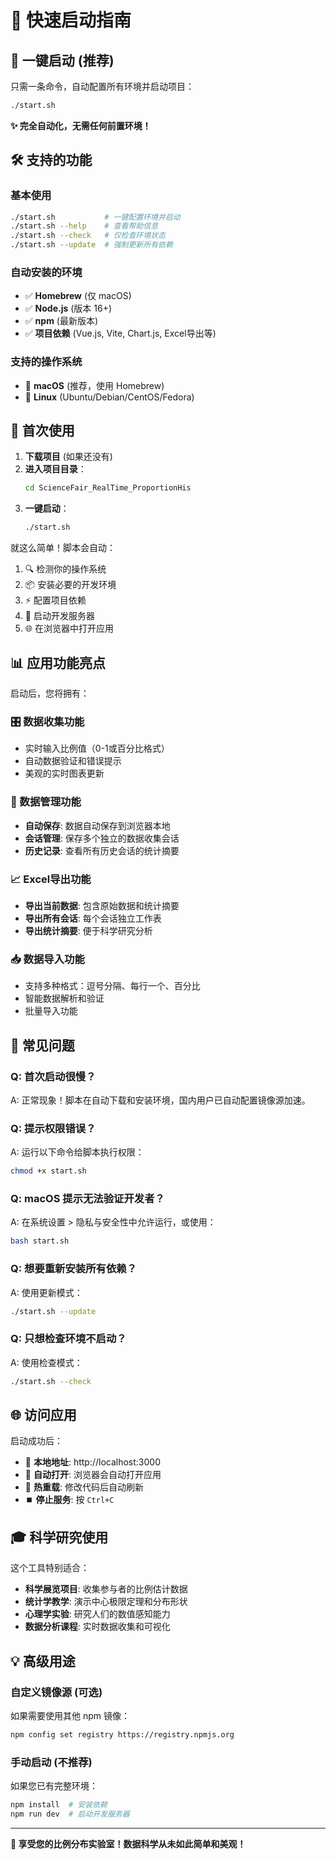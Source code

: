 # 🚀 快速启动指南

## 📱 一键启动 (推荐)

只需一条命令，自动配置所有环境并启动项目：

```bash
./start.sh
```

**✨ 完全自动化，无需任何前置环境！**

## 🛠 支持的功能

### 基本使用
```bash
./start.sh           # 一键配置环境并启动
./start.sh --help    # 查看帮助信息
./start.sh --check   # 仅检查环境状态
./start.sh --update  # 强制更新所有依赖
```

### 自动安装的环境
- ✅ **Homebrew** (仅 macOS)
- ✅ **Node.js** (版本 16+)
- ✅ **npm** (最新版本)
- ✅ **项目依赖** (Vue.js, Vite, Chart.js, Excel导出等)

### 支持的操作系统
- 🍎 **macOS** (推荐，使用 Homebrew)
- 🐧 **Linux** (Ubuntu/Debian/CentOS/Fedora)

## 🎯 首次使用

1. **下载项目** (如果还没有)
2. **进入项目目录**：
   ```bash
   cd ScienceFair_RealTime_ProportionHis
   ```
3. **一键启动**：
   ```bash
   ./start.sh
   ```

就这么简单！脚本会自动：
1. 🔍 检测你的操作系统
2. 📦 安装必要的开发环境
3. ⚡ 配置项目依赖
4. 🚀 启动开发服务器
5. 🌐 在浏览器中打开应用

## 📊 应用功能亮点

启动后，您将拥有：

### 🎛 数据收集功能
- 实时输入比例值（0-1或百分比格式）
- 自动数据验证和错误提示
- 美观的实时图表更新

### 💾 数据管理功能
- **自动保存**: 数据自动保存到浏览器本地
- **会话管理**: 保存多个独立的数据收集会话
- **历史记录**: 查看所有历史会话的统计摘要

### 📈 Excel导出功能
- **导出当前数据**: 包含原始数据和统计摘要
- **导出所有会话**: 每个会话独立工作表
- **导出统计摘要**: 便于科学研究分析

### 📥 数据导入功能
- 支持多种格式：逗号分隔、每行一个、百分比
- 智能数据解析和验证
- 批量导入功能

## 🔧 常见问题

### Q: 首次启动很慢？
A: 正常现象！脚本在自动下载和安装环境，国内用户已自动配置镜像源加速。

### Q: 提示权限错误？
A: 运行以下命令给脚本执行权限：
```bash
chmod +x start.sh
```

### Q: macOS 提示无法验证开发者？
A: 在系统设置 > 隐私与安全性中允许运行，或使用：
```bash
bash start.sh
```

### Q: 想要重新安装所有依赖？
A: 使用更新模式：
```bash
./start.sh --update
```

### Q: 只想检查环境不启动？
A: 使用检查模式：
```bash
./start.sh --check
```

## 🌐 访问应用

启动成功后：
- 🔗 **本地地址**: http://localhost:3000
- 📱 **自动打开**: 浏览器会自动打开应用
- 🔄 **热重载**: 修改代码后自动刷新
- ⏹️ **停止服务**: 按 `Ctrl+C`

## 🎓 科学研究使用

这个工具特别适合：
- **科学展览项目**: 收集参与者的比例估计数据
- **统计学教学**: 演示中心极限定理和分布形状
- **心理学实验**: 研究人们的数值感知能力
- **数据分析课程**: 实时数据收集和可视化

## 💡 高级用途

### 自定义镜像源 (可选)
如果需要使用其他 npm 镜像：
```bash
npm config set registry https://registry.npmjs.org
```

### 手动启动 (不推荐)
如果您已有完整环境：
```bash
npm install  # 安装依赖
npm run dev  # 启动开发服务器
```

---

**🎉 享受您的比例分布实验室！数据科学从未如此简单和美观！** 